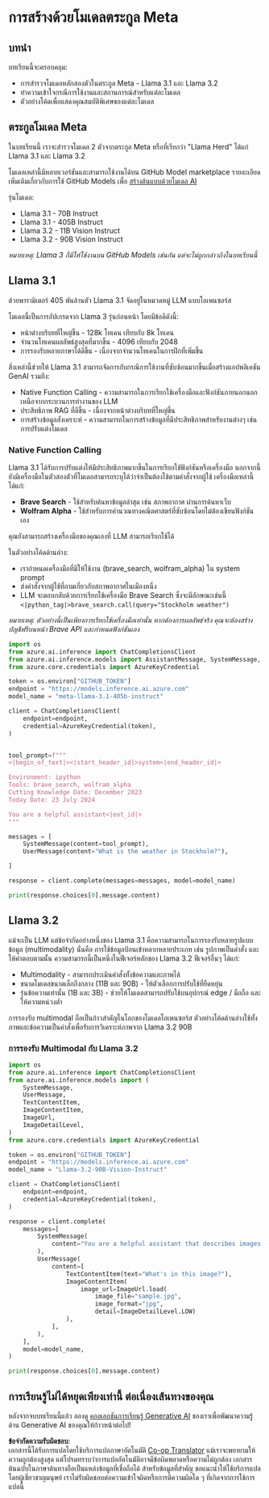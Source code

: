 <!--
CO_OP_TRANSLATOR_METADATA:
{
  "original_hash": "4c2a0b0c738b649ef049fb99a23be661",
  "translation_date": "2025-07-09T19:10:14+00:00",
  "source_file": "21-meta/README.md",
  "language_code": "th"
}
-->
# การสร้างด้วยโมเดลตระกูล Meta

## บทนำ

บทเรียนนี้จะครอบคลุม:

- การสำรวจโมเดลหลักสองตัวในตระกูล Meta - Llama 3.1 และ Llama 3.2
- ทำความเข้าใจกรณีการใช้งานและสถานการณ์สำหรับแต่ละโมเดล
- ตัวอย่างโค้ดเพื่อแสดงคุณสมบัติพิเศษของแต่ละโมเดล

## ตระกูลโมเดล Meta

ในบทเรียนนี้ เราจะสำรวจโมเดล 2 ตัวจากตระกูล Meta หรือที่เรียกว่า "Llama Herd" ได้แก่ Llama 3.1 และ Llama 3.2

โมเดลเหล่านี้มีหลายเวอร์ชันและสามารถใช้งานได้บน GitHub Model marketplace รายละเอียดเพิ่มเติมเกี่ยวกับการใช้ GitHub Models เพื่อ [สร้างต้นแบบด้วยโมเดล AI](https://docs.github.com/en/github-models/prototyping-with-ai-models?WT.mc_id=academic-105485-koreyst)

รุ่นโมเดล:
- Llama 3.1 - 70B Instruct
- Llama 3.1 - 405B Instruct
- Llama 3.2 - 11B Vision Instruct
- Llama 3.2 - 90B Vision Instruct

*หมายเหตุ: Llama 3 ก็มีให้ใช้งานบน GitHub Models เช่นกัน แต่จะไม่ถูกกล่าวถึงในบทเรียนนี้*

## Llama 3.1

ด้วยพารามิเตอร์ 405 พันล้านตัว Llama 3.1 จัดอยู่ในหมวดหมู่ LLM แบบโอเพนซอร์ส

โมเดลนี้เป็นการอัปเกรดจาก Llama 3 รุ่นก่อนหน้า โดยมีข้อดีดังนี้:

- หน้าต่างบริบทที่ใหญ่ขึ้น - 128k โทเคน เทียบกับ 8k โทเคน
- จำนวนโทเคนผลลัพธ์สูงสุดที่มากขึ้น - 4096 เทียบกับ 2048
- การรองรับหลายภาษาได้ดีขึ้น - เนื่องจากจำนวนโทเคนในการฝึกที่เพิ่มขึ้น

สิ่งเหล่านี้ช่วยให้ Llama 3.1 สามารถจัดการกับกรณีการใช้งานที่ซับซ้อนมากขึ้นเมื่อสร้างแอปพลิเคชัน GenAI รวมถึง:
- Native Function Calling - ความสามารถในการเรียกใช้เครื่องมือและฟังก์ชันภายนอกนอกเหนือจากกระบวนการทำงานของ LLM
- ประสิทธิภาพ RAG ที่ดีขึ้น - เนื่องจากหน้าต่างบริบทที่ใหญ่ขึ้น
- การสร้างข้อมูลสังเคราะห์ - ความสามารถในการสร้างข้อมูลที่มีประสิทธิภาพสำหรับงานต่างๆ เช่น การปรับแต่งโมเดล

### Native Function Calling

Llama 3.1 ได้รับการปรับแต่งให้มีประสิทธิภาพมากขึ้นในการเรียกใช้ฟังก์ชันหรือเครื่องมือ นอกจากนี้ยังมีเครื่องมือในตัวสองตัวที่โมเดลสามารถระบุได้ว่าจำเป็นต้องใช้ตามคำสั่งจากผู้ใช้ เครื่องมือเหล่านี้ได้แก่:

- **Brave Search** - ใช้สำหรับค้นหาข้อมูลล่าสุด เช่น สภาพอากาศ ผ่านการค้นหาเว็บ
- **Wolfram Alpha** - ใช้สำหรับการคำนวณทางคณิตศาสตร์ที่ซับซ้อนโดยไม่ต้องเขียนฟังก์ชันเอง

คุณยังสามารถสร้างเครื่องมือของคุณเองที่ LLM สามารถเรียกใช้ได้

ในตัวอย่างโค้ดด้านล่าง:

- เรากำหนดเครื่องมือที่มีให้ใช้งาน (brave_search, wolfram_alpha) ใน system prompt
- ส่งคำสั่งจากผู้ใช้ที่ถามเกี่ยวกับสภาพอากาศในเมืองหนึ่ง
- LLM จะตอบกลับด้วยการเรียกใช้เครื่องมือ Brave Search ซึ่งจะมีลักษณะเช่นนี้ `<|python_tag|>brave_search.call(query="Stockholm weather")`

*หมายเหตุ: ตัวอย่างนี้เป็นเพียงการเรียกใช้เครื่องมือเท่านั้น หากต้องการผลลัพธ์จริง คุณจะต้องสร้างบัญชีฟรีบนหน้า Brave API และกำหนดฟังก์ชันเอง*

```python 
import os
from azure.ai.inference import ChatCompletionsClient
from azure.ai.inference.models import AssistantMessage, SystemMessage, UserMessage
from azure.core.credentials import AzureKeyCredential

token = os.environ["GITHUB_TOKEN"]
endpoint = "https://models.inference.ai.azure.com"
model_name = "meta-llama-3.1-405b-instruct"

client = ChatCompletionsClient(
    endpoint=endpoint,
    credential=AzureKeyCredential(token),
)


tool_prompt=f"""
<|begin_of_text|><|start_header_id|>system<|end_header_id|>

Environment: ipython
Tools: brave_search, wolfram_alpha
Cutting Knowledge Date: December 2023
Today Date: 23 July 2024

You are a helpful assistant<|eot_id|>
"""

messages = [
    SystemMessage(content=tool_prompt),
    UserMessage(content="What is the weather in Stockholm?"),

]

response = client.complete(messages=messages, model=model_name)

print(response.choices[0].message.content)
```

## Llama 3.2

แม้จะเป็น LLM แต่ข้อจำกัดอย่างหนึ่งของ Llama 3.1 คือความสามารถในการรองรับหลายรูปแบบข้อมูล (multimodality) นั่นคือ การใช้ข้อมูลป้อนเข้าหลากหลายประเภท เช่น รูปภาพเป็นคำสั่ง และให้คำตอบตามนั้น ความสามารถนี้เป็นหนึ่งในฟีเจอร์หลักของ Llama 3.2 ฟีเจอร์อื่นๆ ได้แก่:

- Multimodality - สามารถประเมินคำสั่งทั้งข้อความและภาพได้
- ขนาดโมเดลขนาดเล็กถึงกลาง (11B และ 90B) - ให้ตัวเลือกการปรับใช้ที่ยืดหยุ่น
- รุ่นข้อความเท่านั้น (1B และ 3B) - ช่วยให้โมเดลสามารถปรับใช้บนอุปกรณ์ edge / มือถือ และให้ความหน่วงต่ำ

การรองรับ multimodal ถือเป็นก้าวสำคัญในโลกของโมเดลโอเพนซอร์ส ตัวอย่างโค้ดด้านล่างใช้ทั้งภาพและข้อความเป็นคำสั่งเพื่อรับการวิเคราะห์ภาพจาก Llama 3.2 90B

### การรองรับ Multimodal กับ Llama 3.2

```python 
import os
from azure.ai.inference import ChatCompletionsClient
from azure.ai.inference.models import (
    SystemMessage,
    UserMessage,
    TextContentItem,
    ImageContentItem,
    ImageUrl,
    ImageDetailLevel,
)
from azure.core.credentials import AzureKeyCredential

token = os.environ["GITHUB_TOKEN"]
endpoint = "https://models.inference.ai.azure.com"
model_name = "Llama-3.2-90B-Vision-Instruct"

client = ChatCompletionsClient(
    endpoint=endpoint,
    credential=AzureKeyCredential(token),
)

response = client.complete(
    messages=[
        SystemMessage(
            content="You are a helpful assistant that describes images in details."
        ),
        UserMessage(
            content=[
                TextContentItem(text="What's in this image?"),
                ImageContentItem(
                    image_url=ImageUrl.load(
                        image_file="sample.jpg",
                        image_format="jpg",
                        detail=ImageDetailLevel.LOW)
                ),
            ],
        ),
    ],
    model=model_name,
)

print(response.choices[0].message.content)
```

## การเรียนรู้ไม่ได้หยุดเพียงเท่านี้ ต่อเนื่องเส้นทางของคุณ

หลังจากจบบทเรียนนี้แล้ว ลองดู [คอลเลกชันการเรียนรู้ Generative AI](https://aka.ms/genai-collection?WT.mc_id=academic-105485-koreyst) ของเราเพื่อพัฒนาความรู้ด้าน Generative AI ของคุณให้ก้าวหน้าต่อไป!

**ข้อจำกัดความรับผิดชอบ**:  
เอกสารนี้ได้รับการแปลโดยใช้บริการแปลภาษาอัตโนมัติ [Co-op Translator](https://github.com/Azure/co-op-translator) แม้เราจะพยายามให้ความถูกต้องสูงสุด แต่โปรดทราบว่าการแปลอัตโนมัติอาจมีข้อผิดพลาดหรือความไม่ถูกต้อง เอกสารต้นฉบับในภาษาต้นทางถือเป็นแหล่งข้อมูลที่เชื่อถือได้ สำหรับข้อมูลที่สำคัญ ขอแนะนำให้ใช้บริการแปลโดยผู้เชี่ยวชาญมนุษย์ เราไม่รับผิดชอบต่อความเข้าใจผิดหรือการตีความผิดใด ๆ ที่เกิดจากการใช้การแปลนี้